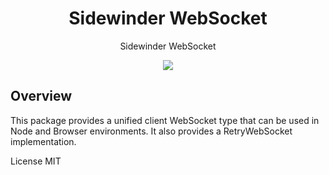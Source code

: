<div align='center'>

<h1>Sidewinder WebSocket</h1>

<p>Sidewinder WebSocket</p>

[<img src="https://img.shields.io/npm/v/@sidewinder/websocket?label=%40sidewinder%2Fwebsocket">](https://www.npmjs.com/package/@sidewinder/websocket)

</div>

## Overview

This package provides a unified client WebSocket type that can be used in Node and Browser environments. It also provides a RetryWebSocket implementation.

License MIT

